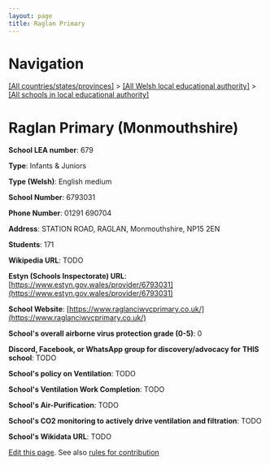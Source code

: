 ```yaml
---
layout: page
title: Raglan Primary
---
```

# Navigation

[[All countries/states/provinces]](../../..) > [[All Welsh local educational authority]](../..) > [[All schools in local educational authority]](..)

# Raglan Primary (Monmouthshire)

**School LEA number**: 679

**Type**: Infants & Juniors

**Type (Welsh)**: English medium

**School Number**: 6793031

**Phone Number**: 01291 690704

**Address**:  STATION ROAD, RAGLAN, Monmouthshire, NP15 2EN

**Students**: 171

**Wikipedia URL**: TODO

**Estyn (Schools Inspectorate) URL**: [https://www.estyn.gov.wales/provider/6793031](https://www.estyn.gov.wales/provider/6793031)

**School Website**: [https://www.raglanciwvcprimary.co.uk/](https://www.raglanciwvcprimary.co.uk/)

**School's overall airborne virus protection grade (0-5)**: 0

**Discord, Facebook, or WhatsApp group for discovery/advocacy for THIS school**: TODO

**School's policy on Ventilation**: TODO

**School's Ventilation Work Completion**: TODO

**School's Air-Purification**: TODO

**School's CO2 monitoring to actively drive ventilation and filtration**: TODO

**School's Wikidata URL**: TODO




[Edit this page](https://github.com/ventilate-schools/Wales/edit/prif/./Monmouthshire/Raglan_Primary.md). See also [rules for contribution](../../../contribution-rules/)